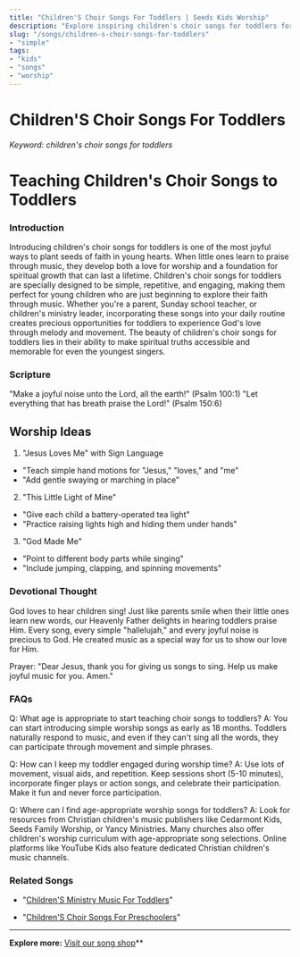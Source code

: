 ```yaml
---
title: "Children'S Choir Songs For Toddlers | Seeds Kids Worship"
description: "Explore inspiring children's choir songs for toddlers for children's worship and faith development. Biblical music resources for families and ministry."
slug: "/songs/children-s-choir-songs-for-toddlers"
- "simple"
tags:
- "kids"
- "songs"
- "worship"
---
```


# Children'S Choir Songs For Toddlers

_Keyword: children's choir songs for toddlers_

# Teaching Children's Choir Songs to Toddlers

### Introduction
Introducing children's choir songs for toddlers is one of the most joyful ways to plant seeds of faith in young hearts. When little ones learn to praise through music, they develop both a love for worship and a foundation for spiritual growth that can last a lifetime. Children's choir songs for toddlers are specially designed to be simple, repetitive, and engaging, making them perfect for young children who are just beginning to explore their faith through music. Whether you're a parent, Sunday school teacher, or children's ministry leader, incorporating these songs into your daily routine creates precious opportunities for toddlers to experience God's love through melody and movement. The beauty of children's choir songs for toddlers lies in their ability to make spiritual truths accessible and memorable for even the youngest singers.

### Scripture
"Make a joyful noise unto the Lord, all the earth!" (Psalm 100:1)
"Let everything that has breath praise the Lord!" (Psalm 150:6)

## Worship Ideas
1. "Jesus Loves Me" with Sign Language
- "Teach simple hand motions for "Jesus," "loves," and "me"
- "Add gentle swaying or marching in place"

2. "This Little Light of Mine"
- "Give each child a battery-operated tea light"
- "Practice raising lights high and hiding them under hands"

3. "God Made Me"
- "Point to different body parts while singing"
- "Include jumping, clapping, and spinning movements"

### Devotional Thought
God loves to hear children sing! Just like parents smile when their little ones learn new words, our Heavenly Father delights in hearing toddlers praise Him. Every song, every simple "hallelujah," and every joyful noise is precious to God. He created music as a special way for us to show our love for Him.

Prayer: "Dear Jesus, thank you for giving us songs to sing. Help us make joyful music for you. Amen."

### FAQs

Q: What age is appropriate to start teaching choir songs to toddlers?
A: You can start introducing simple worship songs as early as 18 months. Toddlers naturally respond to music, and even if they can't sing all the words, they can participate through movement and simple phrases.

Q: How can I keep my toddler engaged during worship time?
A: Use lots of movement, visual aids, and repetition. Keep sessions short (5-10 minutes), incorporate finger plays or action songs, and celebrate their participation. Make it fun and never force participation.

Q: Where can I find age-appropriate worship songs for toddlers?
A: Look for resources from Christian children's music publishers like Cedarmont Kids, Seeds Family Worship, or Yancy Ministries. Many churches also offer children's worship curriculum with age-appropriate song selections. Online platforms like YouTube Kids also feature dedicated Christian children's music channels.

### Related Songs

- "[Children'S Ministry Music For Toddlers](/songs/children-s-ministry-music-for-toddlers/)"

- "[Children'S Choir Songs For Preschoolers](/songs/children-s-choir-songs-for-preschoolers/)"

---

**Explore more:** [Visit our song shop](https://seedskidsworship.com/shop)**

<!-- Schema Markup -->
<script type="application/ld+json">
{
  "@context": "https://schema.org",
  "@type": "MusicRecording",
  "name": "Children'S Choir Songs For Toddlers",
  "byArtist": {
    "@type": "MusicGroup",
    "name": "Seeds Kids Worship"
  },
  "isFamilyFriendly": true,
  "url": "https://seedskidsworship.com/songs/children-s-choir-songs-for-toddlers/"
}
</script>